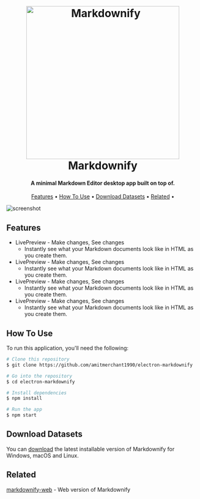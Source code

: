 
<h1 align="center">
  <br>
  <img src="https://github.com/user-attachments/assets/1f7fa7fd-82b0-4ee3-aa0b-ccafc7ee7fae" alt="Markdownify" width="400">

  <br>
  Markdownify
  <br>
</h1>

<h4 align="center">A minimal Markdown Editor desktop app built on top of.</h4>



<p align="center">
  <a href="#features">Features</a> •
  <a href="#how-to-use">How To Use</a> •
  <a href="#download-datasets">Download Datasets</a> •
  <a href="#related">Related</a> •
</p>

![screenshot](https://raw.githubusercontent.com/amitmerchant1990/electron-markdownify/master/app/img/markdownify.gif)

## Features

* LivePreview - Make changes, See changes
  - Instantly see what your Markdown documents look like in HTML as you create them.
* LivePreview - Make changes, See changes
  - Instantly see what your Markdown documents look like in HTML as you create them.
* LivePreview - Make changes, See changes
  - Instantly see what your Markdown documents look like in HTML as you create them.
* LivePreview - Make changes, See changes
  - Instantly see what your Markdown documents look like in HTML as you create them.

## How To Use

To run this application, you'll need the following:

```bash
# Clone this repository
$ git clone https://github.com/amitmerchant1990/electron-markdownify

# Go into the repository
$ cd electron-markdownify

# Install dependencies
$ npm install

# Run the app
$ npm start
```

## Download Datasets

You can [download](https://github.com/amitmerchant1990/electron-markdownify/releases/tag/v1.2.0) the latest installable version of Markdownify for Windows, macOS and Linux.

## Related

[markdownify-web](https://github.com/amitmerchant1990/markdownify-web) - Web version of Markdownify


